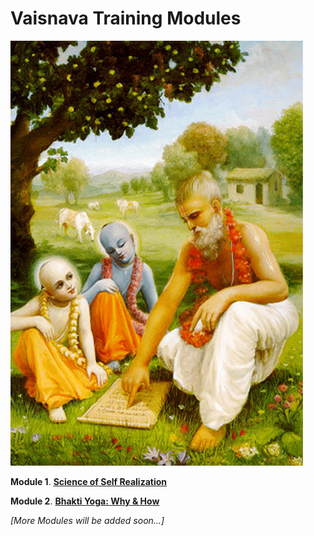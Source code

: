 # **Vaisnava Training Modules**

![Sastric Study](images/sastric_study.jpg)


**Module 1**. **[Science of Self Realization](https://vaisnavatraining.github.io/SSR)**

**Module 2**. **[Bhakti Yoga: Why & How](https://vaisnavatraining.github.io/Bhakti-Yoga)**


*[More Modules will be added soon...]*


